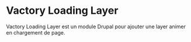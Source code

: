 # Vactory Loading Layer

Vactory Loading Layer est un module Drupal pour ajouter une layer animer en chargement de page.

